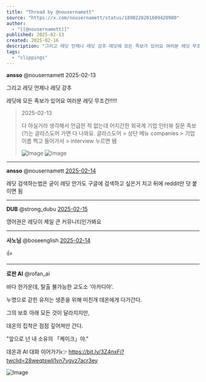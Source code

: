 ```yaml
---
title: "Thread by @nousernamett"
source: "https://x.com/nousernamett/status/1890228201609420980"
author:
  - "[[@nousernamett]]"
published: 2025-02-13
created: 2025-02-16
description: "그리고 레딧 언제나 레딧 강추 레딧에 모든 족보가 있어요 여러분 레딧 무조건!!!!!"
tags:
  - "clippings"
---
```

**ansso** @nousernamett 2025-02-13

그리고 레딧 언제나 레딧 강추

레딧에 모든 족보가 있어요 여러분 레딧 무조건!!!!!

> 2025-02-13
> 
> 다 아실거라 생각해서 언급한 적 없는데 어지간한 외국계 기업 인터뷰 질문 족보(?)는 글라스도어 가면 다 나와요. 글라스도어 > 상단 메뉴 companies > 기업 이름 찍고 들어가서 > interview 누르면 됌
> 
> ![Image](https://pbs.twimg.com/media/GjrG8unbAAAirsH?format=png&name=large) ![Image](https://pbs.twimg.com/media/GjrG8ukbsAAp2WO?format=jpg&name=large)

---

**ansso** @nousernamett [2025-02-14](https://x.com/nousernamett/status/1890458896864587924)

레딧 검색하는법은 굳이 레딧 안가도 구글에 검색하고 싶은거 치고 뒤에 reddit만 덧 붙이면 됨

---

**DUB** @strong\_dubu [2025-02-15](https://x.com/strong_dubu/status/1890657537617166787)

영어권은 레딧이 제일 큰 커뮤니티인가봐요

---

**사노님** @boseenglish [2025-02-14](https://x.com/boseenglish/status/1890228665281351979)

👍

---

**로판 AI** @rofan\_ai

바다 한가운데, 탈출 불가능한 교도소 '아카디아'.

누명으로 갇힌 유저는 생존을 위해 미친개 데온에게 다가간다.

그의 보호 아래 모든 것이 달라지지만,

데온의 집착은 점점 깊어져만 간다.

"앞으로 넌 내 소유의 「케이크」야."

데온과 AI 대화 이어가기👉 https://bit.ly/3Z4nxFi?twclid=28weqtswli1vn7ygvz7acr3ey

![Image](https://pbs.twimg.com/media/GWNPKi4XsAAy3iw?format=jpg&name=large)